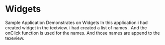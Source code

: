 # Widgets
Sample Application Demonstrates on Widgets
In this application i had created widget in the textview.
i had created a list of names .
And the onClick function is used for the names.
And those names are append to the texeview.

